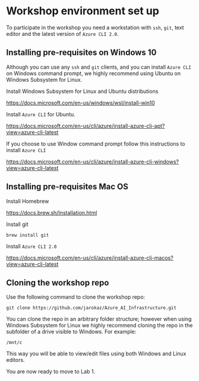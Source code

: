 

# Workshop environment set up

To participate in the workshop you need a workstation with  `ssh`, `git`, text editor and the latest version of `Azure CLI 2.0`.

## Installing pre-requisites on Windows 10

Although you can use any `ssh` and `git` clients, and you can install `Azure CLI` on Windows command prompt, we highly recommend using  Ubuntu on Windows Subsystem for Linux.

Install Windows Subsystem for Linux and Ubuntu distributions

https://docs.microsoft.com/en-us/windows/wsl/install-win10

Install `Azure CLI` for Ubuntu.

https://docs.microsoft.com/en-us/cli/azure/install-azure-cli-apt?view=azure-cli-latest

If you choose to use Window command prompt follow this instructions to install `Azure CLI`

https://docs.microsoft.com/en-us/cli/azure/install-azure-cli-windows?view=azure-cli-latest



## Installing pre-requisites Mac OS

Install Homebrew

https://docs.brew.sh/Installation.html

Install git
```
brew install git
```


Install `Azure CLI 2.0`

https://docs.microsoft.com/en-us/cli/azure/install-azure-cli-macos?view=azure-cli-latest

## Cloning the workshop repo

Use the following command to clone the workshop repo:

``` 
git clone https://github.com/jarokaz/Azure_AI_Infrastructure.git
```

You can clone the repo in an arbitrary folder structure; however when using Windows Subsystem for Linux we highly recommend cloning the repo in the subfolder of a drive visible to Windows. For example:
```
/mnt/c
```
This way you will be able to view/edit files using both Windows and Linux editors.


You are now ready to move to Lab 1.






